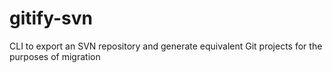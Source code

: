 # gitify-svn
CLI to export an SVN repository and generate equivalent Git projects for the purposes of migration
